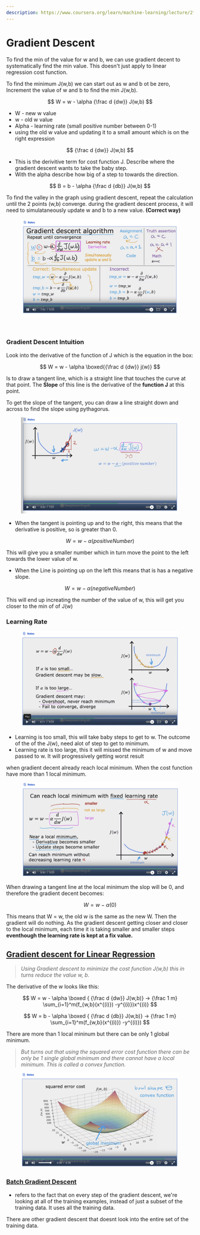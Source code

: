 ```yaml
---
description: https://www.coursera.org/learn/machine-learning/lecture/2f2PA/gradient-descent
---
```


# Gradient Descent

To find the min of the value for w and b, we can use gradient decent to systematically find the min value. This doesn't just apply to linear regression cost function.

To find the minimum J(w,b) we can start out as w and b ot be zero, Increment the value of w and b to find the min J(w,b).

$$
W = w - \alpha {\frac d {dw}} J(w,b)
$$

* W - new w value
* w - old w value
* Alpha - learning rate (small positive number between 0-1)
* using the old w value and updating it to a small amount which is on the right expression&#x20;

$$
{\frac d {dw}} J(w,b)
$$

* This is the derivitive term for cost function J. Describe where the gradient descent wants to take the baby step.&#x20;
* With the alpha describe how big of a step to towards the direction.

$$
B = b - \alpha {\frac d {db}} J(w,b)
$$

To find the valley in the graph using gradient descent, repeat the calculation until the 2 points (w,b) converge. during the gradient descent process, it will need to simulataneously update w and b to a new value. **(Correct way)**

<figure><img src="../.gitbook/assets/image (3).png" alt=""><figcaption></figcaption></figure>

$$
\
$$

### Gradient Descent Intuition

Look into the derivative of the function of J which is the equation in the box:

$$
W = w - \alpha \boxed{{\frac d {dw}} j(w)}
$$

Is to draw a tangent line, which is a straight line that touches the curve at that point. The **Slope** of this line is the derivative of the **function J** at this point.&#x20;

To get the slope of the tangent, you can draw a line straight down and across to find the slope using pythagorus.&#x20;

<figure><img src="../.gitbook/assets/image (16).png" alt=""><figcaption></figcaption></figure>

* When the tangent is pointing up and to the right, this means that the derivative is positive, so is greater than 0.

$$
W = w -\alpha(positiveNumber)
$$

This will give you a smaller number which in turn move the point to the left towards the lower value of w.

* When the Line is pointing up on the left this means that is has a negative slope.&#x20;

$$
W = w - \alpha(negativeNumber)
$$

This will end up increating the number of the value of w, this will get you closer to the min of of J(w)

### Learning Rate

<figure><img src="../.gitbook/assets/image (7).png" alt=""><figcaption></figcaption></figure>

* Learning is too small, this will take baby steps to get to w. The outcome of the of the J(w), need alot of step to get to minimum.
* Learning rate is too large, this it will missed the minimum of w and move passed to w. It will progressively getting worst result

when gradient decent already reach local minimum. When the cost function have more than 1 local minimum.

<figure><img src="../.gitbook/assets/image (2).png" alt=""><figcaption></figcaption></figure>

When drawing a tangent line at the local minimum the slop will be 0, and therefore the gradient decent becomes:

$$
W = w - \alpha (0)
$$

This means that W = w, the old w is the same as the new W.  Then the gradient will do nothing. As the gradient descent getting closer and closer to the local minimum, each time it is taking smaller and smaller steps **eventhough the learning rate is kept at a fix value.**

## [Gradient descent for Linear Regression](https://www.coursera.org/learn/machine-learning/lecture/lgSMj/gradient-descent-for-linear-regression)

> _Using Gradient descent to minimize the cost function J(w,b) this in turns reduce the value w, b._&#x20;

The derivative of the w looks like this:&#x20;

$$
W = w - \alpha \boxed { {\frac d {dw}} J(w,b)} -> {\frac 1 m} \sum_{i=1}^m(f_{w,b}(x^{(i)}) -y^{(i)})x^{(i)}
$$

$$
W = b - \alpha \boxed { {\frac d {db}} J(w,b)} -> {\frac 1 m} \sum_{i=1}^m(f_{w,b}(x^{(i)}) -y^{(i)})
$$

There are more than 1 local mininum but there can be only 1 global minimum.

> _But turns out that using the squared error cost function there can be only be 1 single global minimum and there cannot have a local minimum. This is called a convex function._

<figure><img src="../.gitbook/assets/image.png" alt=""><figcaption></figcaption></figure>

### [Batch Gradient Descent](https://www.coursera.org/learn/machine-learning/lecture/349Ay/running-gradient-descent)

* refers to the fact that on every step of the gradient descent, we're looking at all of the training examples, instead of just a subset of the training data. It uses all the training data.&#x20;

There are other gradient descent that doesnt look into the entire set of the training data.&#x20;
